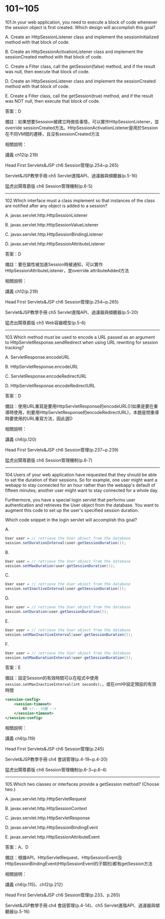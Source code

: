 101~105
========================

101.In your web application, you need to execute a block of code whenever the session object is first created. Which design will accomplish this goal?

A.   Create an HttpSessionListener class and implement the sessionInitialized method with that block of code. 

B.   Create an HttpSessionActivationListener class and implement the sessionCreated method with that block of code. 

C.   Create a Filter class, call the getSession(false) method, and if the result was null, then execute that block of code. 

D.   Create an HttpSessionListener class and implement the sessionCreated method with that block of code. 

E.   Create a Filter class, call the getSession(true) method, and if the result was NOT null, then execute that block of code.

<!--sec data-title="解析" data-id="section101_2" data-collapse=true ces-->
答案：D

備註：如果想要Sesssion被建立時做些事情，可以實作HttpSessionListener，並override sessionCreated方法。HttpSessionActivationListener是用於Session在不同VM間的遷移，且沒有sessionCreated方法

相關說明：

講義 ch12(p.219)

Head First Servlets&JSP ch6 Session管理(p.254~p.265)

Servlet&JSP教學手冊 ch5 Servlet進階API、過濾器與傾聽器(p.5-16)

猛虎出閘尊爵版 ch6 Session管理機制(p.6-5)
<!--endsec-->

---
102.Which interface must a class implement so that instances of the class are notified after any object is added to a session?

A.   javax.servlet.http.HttpSessionListener 

B.   javax.servlet.http.HttpSessionValueListener 

C.   javax.servlet.http.HttpSessionBindingListener 

D.   javax.servlet.http.HttpSessionAttributeListener

<!--sec data-title="解析" data-id="section102_2" data-collapse=true ces-->
答案：D

備註：要在屬性被加進Session時被通知，可以實作HttpSessionAttributeListener，並override attributeAdded方法

相關說明：

講義 ch12(p.219)

Head First Servlets&JSP ch6 Session管理(p.254~p.265)

Servlet&JSP教學手冊 ch5 Servlet進階API、過濾器與傾聽器(p.5-20)

猛虎出閘尊爵版 ch5 Web容器模型(p.5-6)
<!--endsec-->

---
103.Which method must be used to encode a URL passed as an argument to HttpServletResponse.sendRedirect when using URL rewriting for session tracking?

A.   ServletResponse.encodeURL 

B.   HttpServletResponse.encodeURL 

C.   ServletResponse.encodeRedirectURL 

D.   HttpServletResponse.encodeRedirectURL

<!--sec data-title="解析" data-id="section103_2" data-collapse=true ces-->
答案：D

備註：使用URL重寫是要用HttpServletResponse的encodeURL()(如果是要在重導時使用，則要用HttpServletResponse的encodeRedirectURL)，本題是問重導時要使用的URL重寫方法，因此選D

相關說明：

講義 ch6(p.120)

Head First Servlets&JSP ch6 Session管理(p.237~p.239)

猛虎出閘尊爵版 ch6 Session管理機制(p.6-7)
<!--endsec-->

---
104.Users of your web application have requested that they should be able to set the duration of their sessions. So for example, one user might want a webapp to stay connected for an hour rather than the webapp's default of fifteen minutes; another user might want to stay connected for a whole day. 

Furthermore, you have a special login servlet that performs user authentication and retrieves the User object from the database. You want to augment this code to set up the user's specified session duration. 

Which code snippet in the login servlet will accomplish this goal?

A.   

```java
User user = // retrieve the User object from the database
session.setDurationInterval(user.getSessionDuration()); 
```

B.   

```java
User user = // retrieve the User object from the database
session.setMaxDuration(user.getSessionDuration()); 
```

C.   

```java
User user = // retrieve the User object from the database
session.setInactiveInterval(user.getSessionDuration()); 
```

D.  

```java
User user = // retrieve the User object from the database
session.setDuration(user.getSessionDuration()); 
```

E.   

```java
User user = // retrieve the User object from the database
session.setMaxInactiveInterval(user.getSessionDuration()); 
```

F.   

```java
User user = // retrieve the User object from the database
session.setMaxDurationInterval(user.getSessionDuration());
```

<!--sec data-title="解析" data-id="section104_2" data-collapse=true ces-->
答案：E

備註：設定Session的有效時間可以在程式中使用`session.setMaxInactiveInterval(int seconds);`，或在xml中設定預設的有效時間

```xml
<session-config>
	<session-timeout>
		60 <!-- 分鐘 -->
	</session-timeout>
</session-config>
```

相關說明：

講義 ch6(p.119)

Head First Servlets&JSP ch6 Session管理(p.245)

Servlet&JSP教學手冊 ch4 會話管理(p.4-19~p.4-20)

猛虎出閘尊爵版 ch6 Session管理機制(p.6-3~p.6-4)
<!--endsec-->

---
105.Which two classes or interfaces provide a getSession method? (Choose two.)

A.   javax.servlet.http.HttpServletRequest

B.   javax.servlet.http.HttpSessionContext 

C.   javax.servlet.http.HttpServletResponse 

D.   javax.servlet.http.HttpSessionBindingEvent 

E.   javax.servlet.http.HttpSessionAttributeEvent


<!--sec data-title="解析" data-id="section105_2" data-collapse=true ces-->
答案：A、D

備註：根據API，HttpServletRequest、HttpSessionEvent及HttpSessionBindingEvent(HttpSessionEvent的子類別)都有getSession方法

相關說明：

講義 ch6(p.115)、ch12(p.212)

Head First Servlets&JSP ch6 Session管理(p.233、p.265)

Servlet&JSP教學手冊 ch4 會話管理(p.4-14)、ch5 Servlet進階API、過濾器與傾聽器(p.5-16)
<!--endsec-->